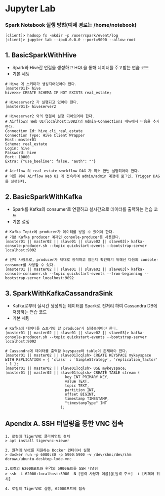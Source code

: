 # Jupyter Lab

### Spark Notebook 실행 방법(예제 경로는 /home/notebook)
```
[client]> hadoop fs -mkdir -p /user/spark/event/log
[client]> jupyter lab --ip=0.0.0.0 --port=9090 --allow-root
```


## 1. BasicSparkWithHive

- Spark와 Hive간 연결을 생성하고 HQL을 통해 데이터를 주고받는 연습 코드
- 기본 세팅
```
# Hive 에 스키마가 생성되어있어야 한다.
[master01]> hive
hive>>> CREATE SCHEMA IF NOT EXISTS real_estate;

# Hiveserver2 가 실행되고 있어야 한다.
[master01]> hiveserver2

# Hiveserver2 와의 연결이 설정 되어있어야 한다.
# Airflow의 Web UI(localhost:5082)의 Admin-Connections 메뉴에서 다음을 추가한다.
Connection Id: hive_cli_real_estate
Connection Type: Hive Client Wrapper
Host: master01
Schema: real_estate
Login: hive
Password: hive
Port: 10000
Extra: {"use_beeline": false, "auth": ""}

# Airflow 의 real_estate_workflow DAG 가 최소 한번 실행되어야 한다.
# 이를 위해 Airflow Web UI 에 접속하여 admin/admin 계정에 로그인, Trigger DAG 를 실행한다.
```


## 2. BasicSparkWithKafka

- Spark를 Kafka의 consumer로 연결하고 실시간으로 데이터를 출력하는 연습 코드
- 기본 설정
```
# Kafka Topic에 producer가 데이터를 넣을 수 있어야 한다.
# 기본 Kafka producer 예제인 console-producer를 사용한다.
[master01 || master02 || slave01 || slave02 || slave03]> kafka-console-producer.sh --topic quickstart-events --bootstrap-server localhost:9092

# 선택 사항으로, producer가 제대로 동작하고 있는지 확인하기 위해선 다음의 console-consumer를 사용할 수 있다.
[master01 || master02 || slave01 || slave02 || slave03]> kafka-console-consumer.sh --topic quickstart-events --from-beginning --bootstrap-server localhost:9092
```

## 3. SparkWithKafkaCassandraSink

- Kafka로부터 실시간 생성되는 데이터를 Spark로 전처리 하여 Cassandra DB에 저장하는 연습 코드
- 기본 세팅
```
# Kafka에 데이터를 스트리밍 할 producer가 실행중이어야 한다.
[master01 || master02 || slave01 || slave02 || slave03]> kafka-console-producer.sh --topic quickstart-events --bootstrap-server localhost:9092

# Cassandra에 데이터를 출력할 keyspace와 table이 존재해야 한다.
[master01 || master02 || slave01]cqlsh> CREATE KEYSPACE mykeyspace WITH REPLICATION = { 'class' : 'SimpleStrategy', 'replication_factor' : 1 };
[master01 || master02 || slave01]cqlsh> USE mykeyspace;
[master01 || master02 || slave01]cqlsh> CREATE TABLE stream (
                           key INT PRIMARY KEY,
                           value TEXT,
                           topic TEXT,
                           partition INT,
                           offset BIGINT,
                           timestamp TIMESTAMP,
                           "timestampType" INT
                         );
```


## Apendix A. SSH 터널링을 통한 VNC 접속
```
1. 로컬에 TigerVNC 클라이언트 설치
> apt install tigervnc-viewer

2. 원격에 VNC를 지원하는 Docker 컨테이너 실행
> docker run -p 6080:80 -p 5900:5900 -v /dev/shm:/dev/shm dorowu/ubuntu-desktop-lxde-vnc

3.로컬의 62000포트와 원격의 5900포트를 SSH 터널링
> ssh -L 62000:localhost:5900 -N [원격 사용자 이름]@[원격 주소] -i [키페어 위치]

4. 로컬의 TigerVNC 실행, 62000포트에 접속
```